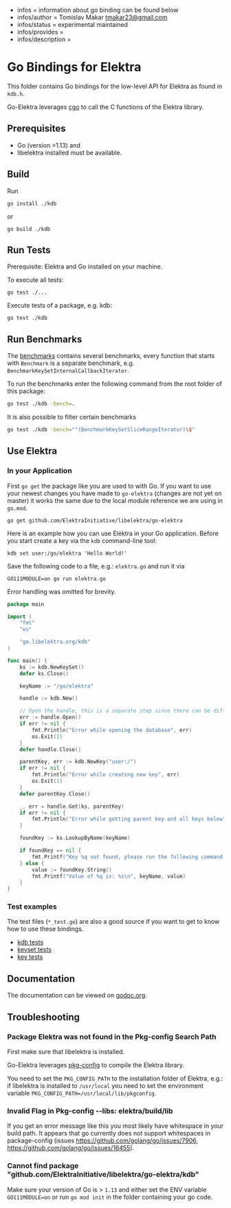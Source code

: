 - infos = information about go binding can be found below
- infos/author = Tomislav Makar <tmakar23@gmail.com>
- infos/status = experimental maintained
- infos/provides =
- infos/description =

# Go Bindings for Elektra

This folder contains Go bindings for the low-level API for Elektra as found in `kdb.h`.

Go-Elektra leverages [cgo](https://golang.org/cmd/cgo/) to call the C functions of the Elektra library.

## Prerequisites

- Go (version >1.13) and
- libelektra installed must be available.

## Build

Run

`go install ./kdb`

or

`go build ./kdb`

## Run Tests

Prerequisite: Elektra and Go installed on your machine.

To execute all tests:

`go test ./...`

Execute tests of a package, e.g. kdb:

`go test ./kdb`

## Run Benchmarks

The [benchmarks](kdb/benchmark_test.go) contains several benchmarks, every function that starts with `Benchmark` is a separate benchmark,
e.g. `BenchmarkKeySetInternalCallbackIterator`.

To run the benchmarks enter the following command from the root folder of this package:

```sh
go test ./kdb -bench=.
```

It is also possible to filter certain benchmarks

```sh
go test ./kdb -bench="^(BenchmarkKeySetSliceRangeIterator)\$"
```

## Use Elektra

### In your Application

First `go get` the package like you are used to with Go. If you want to use your newest changes you have made to `go-elektra` (changes are not yet on master) it works the same due to the local module reference we are using in `go.mod`.

`go get github.com/ElektraInitiative/libelektra/go-elektra`

Here is an example how you can use Elektra in your Go application.
Before you start create a key via the `kdb` command-line tool:

`kdb set user:/go/elektra 'Hello World!'`

Save the following code to a file, e.g.: `elektra.go` and run it via

`GO111MODULE=on go run elektra.go`

Error handling was omitted for brevity.

```go
package main

import (
	"fmt"
	"os"

	"go.libelektra.org/kdb"
)

func main() {
	ks := kdb.NewKeySet()
	defer ks.Close()

	keyName := "/go/elektra"

	handle := kdb.New()

	// Open the handle, this is a separate step since there can be different implementations of the KDB interface.
	err := handle.Open()
	if err != nil {
		fmt.Println("Error while opening the database", err)
		os.Exit(1)
	}
	defer handle.Close()

	parentKey, err := kdb.NewKey("user:/")
	if err != nil {
		fmt.Println("Error while creating new key", err)
		os.Exit(1)
	}
	defer parentKey.Close()

	_, err = handle.Get(ks, parentKey)
	if err != nil {
		fmt.Println("Error while getting parent key and all keys below", err)
	}

	foundKey := ks.LookupByName(keyName)

	if foundKey == nil {
		fmt.Printf("Key %q not found, please run the following command to create it:\nkdb set user:/go/elektra 'Hello World!'\n", keyName)
	} else {
		value := foundKey.String()
		fmt.Printf("Value of %q is: %s\n", keyName, value)
	}
}
```

### Test examples

The test files (`*_test.go`) are also a good source if you want to get to know how to use these bindings.

- [kdb tests](kdb/kdb_test.go)
- [keyset tests](kdb/keyset_test.go)
- [key tests](kdb/key_test.go)

## Documentation

The documentation can be viewed on [godoc.org](https://godoc.org/github.com/ElektraInitiative/libelektra/go-elektra/kdb).

## Troubleshooting

### Package Elektra was not found in the Pkg-config Search Path

First make sure that libelektra is installed.

Go-Elektra leverages [pkg-config](https://www.freedesktop.org/wiki/Software/pkg-config/)
to compile the Elektra library.

You need to set the `PKG_CONFIG_PATH` to the installation folder of Elektra, e.g.: if libelektra is installed to `/usr/local` you need to
set the environment variable `PKG_CONFIG_PATH=/usr/local/lib/pkgconfig`.

### Invalid Flag in Pkg-config --libs: elektra/build/lib

If you get an error message like this you most likely have whitespace in your build path.
It appears that go currently does not support whitespaces in package-config (issues https://github.com/golang/go/issues/7906,
https://github.com/golang/go/issues/16455).

### Cannot find package "github.com/ElektraInitiative/libelektra/go-elektra/kdb"

Make sure your version of Go is > `1.13` and either set the ENV variable `GO111MODULE=on` or run `go mod init` in the folder containing
your go code.
